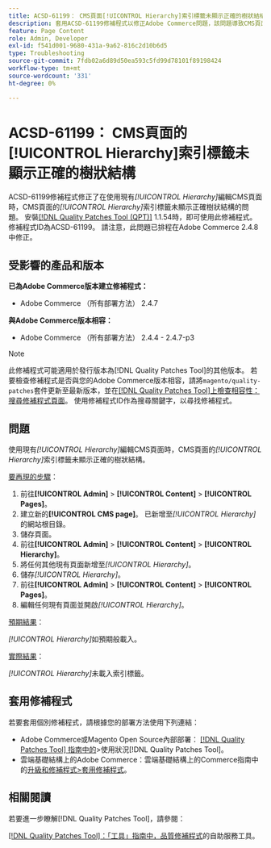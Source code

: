 ```yaml
---
title: ACSD-61199： CMS頁面[!UICONTROL Hierarchy]索引標籤未顯示正確的樹狀結構
description: 套用ACSD-61199修補程式以修正Adobe Commerce問題，該問題導致CMS頁面的*[!UICONTROL Hierarchy]*索引標籤在編輯具有現有*[!UICONTROL Hierarchy]*的CMS頁面時未顯示正確的樹狀結構。
feature: Page Content
role: Admin, Developer
exl-id: f541d001-9680-431a-9a62-816c2d10b6d5
type: Troubleshooting
source-git-commit: 7fdb02a6d89d50ea593c5fd99d78101f89198424
workflow-type: tm+mt
source-wordcount: '331'
ht-degree: 0%

---
```


# ACSD-61199： CMS頁面的[!UICONTROL Hierarchy]索引標籤未顯示正確的樹狀結構

ACSD-61199修補程式修正了在使用現有&#x200B;*[!UICONTROL Hierarchy]*&#x200B;編輯CMS頁面時，CMS頁面的&#x200B;*[!UICONTROL Hierarchy]*&#x200B;索引標籤未顯示正確樹狀結構的問題。 安裝[[!DNL Quality Patches Tool (QPT)]](/help/tools/quality-patches-tool/quality-patches-tool-to-self-serve-quality-patches.md) 1.1.54時，即可使用此修補程式。 修補程式ID為ACSD-61199。 請注意，此問題已排程在Adobe Commerce 2.4.8中修正。

## 受影響的產品和版本

**已為Adobe Commerce版本建立修補程式：**

* Adobe Commerce （所有部署方法） 2.4.7

**與Adobe Commerce版本相容：**

* Adobe Commerce （所有部署方法） 2.4.4 - 2.4.7-p3

>[!NOTE]
>
>此修補程式可能適用於發行版本為[!DNL Quality Patches Tool]的其他版本。 若要檢查修補程式是否與您的Adobe Commerce版本相容，請將`magento/quality-patches`套件更新至最新版本，並在[[!DNL Quality Patches Tool]上檢查相容性：搜尋修補程式頁面](https://experienceleague.adobe.com/tools/commerce-quality-patches/index.html)。 使用修補程式ID作為搜尋關鍵字，以尋找修補程式。

## 問題

使用現有&#x200B;*[!UICONTROL Hierarchy]*&#x200B;編輯CMS頁面時，CMS頁面的&#x200B;*[!UICONTROL Hierarchy]*&#x200B;索引標籤未顯示正確的樹狀結構。

<u>要再現的步驟</u>：

1. 前往&#x200B;**[!UICONTROL Admin]** > **[!UICONTROL Content]** > **[!UICONTROL Pages]**。
1. 建立新的&#x200B;**[!UICONTROL CMS page]**。 已新增至&#x200B;*[!UICONTROL Hierarchy]*&#x200B;的網站根目錄。
1. 儲存頁面。
1. 前往&#x200B;**[!UICONTROL Admin]** > **[!UICONTROL Content]** > **[!UICONTROL Hierarchy]**。
1. 將任何其他現有頁面新增至&#x200B;*[!UICONTROL Hierarchy]*。
1. 儲存&#x200B;*[!UICONTROL Hierarchy]*。
1. 前往&#x200B;**[!UICONTROL Admin]** > **[!UICONTROL Content]** > **[!UICONTROL Pages]**。
1. 編輯任何現有頁面並開啟&#x200B;*[!UICONTROL Hierarchy]*。

<u>預期結果</u>：

*[!UICONTROL Hierarchy]*&#x200B;如預期般載入。

<u>實際結果</u>：

*[!UICONTROL Hierarchy]*&#x200B;未載入索引標籤。

## 套用修補程式

若要套用個別修補程式，請根據您的部署方法使用下列連結：

* Adobe Commerce或Magento Open Source內部部署： [[!DNL Quality Patches Tool] 指南中的](/help/tools/quality-patches-tool/usage.md)>使用狀況[!DNL Quality Patches Tool]。
* 雲端基礎結構上的Adobe Commerce：雲端基礎結構上的Commerce指南中的[升級和修補程式>套用修補程式](https://experienceleague.adobe.com/docs/commerce-cloud-service/user-guide/develop/upgrade/apply-patches.html)。

## 相關閱讀

若要進一步瞭解[!DNL Quality Patches Tool]，請參閱：

[[!DNL Quality Patches Tool]：「工具」指南中，品質修補程式](/help/tools/quality-patches-tool/quality-patches-tool-to-self-serve-quality-patches.md)的自助服務工具。
